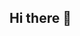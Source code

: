## Hi there 👋

<!--
**distantminded/distantminded** is a ✨ _special_ ✨ repository because its `README.md` (this file) appears on your GitHub profile.

### Here is a little information about me:

- 🔭 I’m currently working on some projects
- 🌱 I’m currently learning more about tech
- 👯 I’m looking to collaborate on OpenSource
- 🤔 I’m looking for help with ...
- 💬 Ask me about ...
- 📫 How to reach me: ...
- 😄 Pronouns: She/Her
- ⚡ Fun fact: ...
-->
